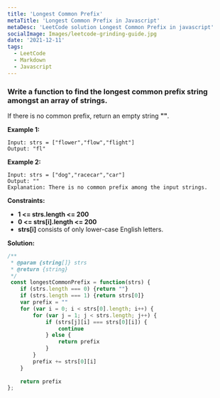 ```yaml
---
title: 'Longest Common Prefix'
metaTitle: 'Longest Common Prefix in Javascript'
metaDesc: 'LeetCode solution Longest Common Prefix in javascript'
socialImage: Images/leetcode-grinding-guide.jpg
date: '2021-12-11'
tags:
  - LeetCode
  - Markdown
  - Javascript
---
```


### Write a function to find the longest common prefix string amongst an array of strings.

If there is no common prefix, return an empty string __""__.

 
__Example 1:__
```
Input: strs = ["flower","flow","flight"]
Output: "fl"
```

__Example 2:__
```
Input: strs = ["dog","racecar","car"]
Output: ""
Explanation: There is no common prefix among the input strings.
```

__Constraints:__

* __1 <= strs.length <= 200__
* __0 <= strs[i].length <= 200__
* __strs[i]__ consists of only lower-case English letters.

__Solution:__

```js
/**
 * @param {string[]} strs
 * @return {string}
 */
 const longestCommonPrefix = function(strs) {
    if (strs.length === 0) {return ""}
    if (strs.length === 1) {return strs[0]}
    var prefix = ""
    for (var i = 0; i < strs[0].length; i++) {
        for (var j = 1; j < strs.length; j++) {
            if (strs[j][i] === strs[0][i]) {
                continue
            } else {
                return prefix
            }
        }
        prefix += strs[0][i]
    }
    
    return prefix
};
```